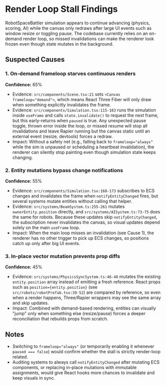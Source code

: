 # Render Loop Stall Findings

RobotSpaceBattler simulation appears to continue advancing (physics, scoring, AI) while the canvas only redraws after large UI events such as window resize or toggling pause. The codebase currently relies on an on-demand render loop, so missed invalidations can make the renderer look frozen even though state mutates in the background.

## Suspected Causes

### 1. On-demand frameloop starves continuous renders
**Confidence:** 65%
- Evidence: `src/components/Scene.tsx:21` sets `<Canvas frameloop="demand">`, which means React Three Fiber will only draw when something explicitly invalidates the frame.
- Evidence: `src/components/Simulation.tsx:115-163` runs the simulation inside `useFrame` and calls `state.invalidate()` to request the next frame, but this early-returns when `paused` is true. Any unexpected pause toggle, thrown error inside the loop, or missed resume will stop all invalidations and leave Rapier running but the canvas static until an external event (resize, devtools) forces a redraw.
- Impact: Without a safety net (e.g., falling back to `frameloop="always"` while the sim is unpaused or scheduling a heartbeat invalidation), the renderer can silently stop painting even though simulation state keeps changing.

### 2. Entity mutations bypass change notifications
**Confidence:** 55%
- Evidence: `src/components/Simulation.tsx:168-173` subscribes to ECS changes and invalidates the frame when `notifyEntityChanged` fires, but several systems mutate entities without calling that helper.
- Evidence: `src/systems/BeamSystem.ts:255-261` mutates `ownerEntity.position` directly, and `src/systems/AISystem.ts:73-75` does the same for robots. Because these updates skip `notifyEntityChanged`, the subscription never invalidates the canvas, so visual updates depend solely on the main `useFrame` loop.
- Impact: When the main loop misses an invalidation (see Cause 1), the renderer has no other trigger to pick up ECS changes, so positions catch up only after big UI events.

### 3. In-place vector mutation prevents prop diffs
**Confidence:** 45%
- Evidence: `src/systems/PhysicsSyncSystem.ts:46-48` mutates the existing `entity.position` array instead of emitting a fresh reference. React props such as `position={entity.position}` (see `src/robots/robotPrefab.tsx:39-52`) are compared by reference, so even when a render happens, Three/Rapier wrappers may see the same array and skip updates.
- Impact: Combined with demand-based rendering, entities can visually "jump" only when something else (resize/pause) forces a deeper reconciliation that rebuilds props from scratch.

## Notes
- Switching to `frameloop="always"` (or temporarily enabling it whenever `paused === false`) would confirm whether the stall is strictly render-loop related.
- Auditing systems to always call `notifyEntityChanged` after mutating ECS components, or replacing in-place mutations with immutable assignments, would give React hooks more chances to invalidate and keep visuals in sync.
